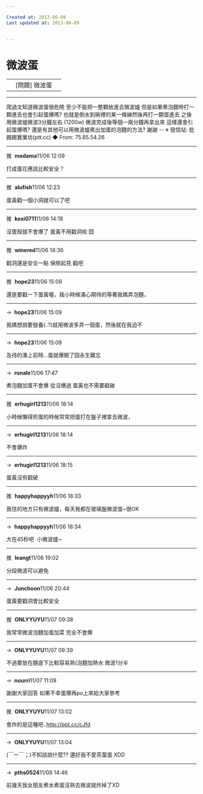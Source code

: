 ```yaml
---

Created at: 2013-06-09
Last updated at: 2013-06-09


---
```


# 微波蛋


|     |     |     |
| --- | --- | --- |
|     | \[問題\] 微波蛋 |     |

* * *

爬過文知道微波蛋很危險
至少不能把一整顆放進去微波爐
但是如果煮泡麵時打一顆進去也會引起蛋爆嗎?
也就是倒水到碗裡的某一條線然後再打一顆蛋進去
之後用微波爐微波3分鐘左右 (1200w)
微波完成後等個一兩分鐘再拿出來
這樣還會引起蛋爆嗎?
還是有其他可以用微波爐煮出加蛋的泡麵的方法?
謝謝
\--
※ 發信站: 批踢踢實業坊(ptt.cc)
◆ From: 75.85.54.26

* * *

推  **medama**11/06 12:09

打成蛋花應該比較安全？

* * *

推  **alufish**11/06 12:23

蛋黃戳一個小洞就可以了吧

* * *

推  **kexi0711**11/06 14:18

沒蛋殼就不會爆了 蛋黃不用戳洞啦 囧

* * *

推  **winered**11/06 14:36

戳洞還是安全一點 保險起見 戳吧

* * *

推  **hope23**11/06 15:08

還是要戳一下蛋黃喔，我小時候滿心期待的等著我媽弄泡麵，

* * *

→  **hope23**11/06 15:09

我媽想說要營養(..?)就用微波多弄一個蛋，然後就在我迫不

* * *

→  **hope23**11/06 15:09

及待的湊上前時...蛋就爆開了囧永生難忘

* * *

→  **ronale**11/06 17:47

煮泡麵加蛋不會爆 從沒爆過 蛋黃也不需要戳破

* * *

推  **erhugirl1213**11/06 18:14

小時候懶得煎蛋的時候常常把蛋打在盤子裡拿去微波，

* * *

→  **erhugirl1213**11/06 18:14

不會爆炸

* * *

→  **erhugirl1213**11/06 18:15

蛋黃沒有戳破

* * *

推  **happyhappyyh**11/06 18:33

我住的地方只有微波爐，每天我都在玻璃盤微波蛋~很OK

* * *

→  **happyhappyyh**11/06 18:34

大在45秒吧  小微波爐~

* * *

推  **leangt**11/06 19:02

分段微波可以避免

* * *

→  **Junchoon**11/06 20:44

蛋黃要戳洞會比較安全

* * *

推  **ONLYYUYU**11/07 09:38

我常常微波泡麵加蛋加菜 完全不會爆

* * *

→  **ONLYYUYU**11/07 09:39

不過要放在麵底下比較容易熟(泡麵加熱水 微波1分半

* * *

→  **nourri**11/07 11:09

謝謝大家回答 如果不幸蛋爆再po上來給大家參考

* * *

推  **ONLYYUYU**11/07 13:02

會炸的是這種吧..<http://ppt.cc/cJfd>

* * *

→  **ONLYYUYU**11/07 13:04

(￣ー￣；)不知該說什麼?? 還好我不愛茶葉蛋 XDD

* * *

→  **pths0524**11/08 14:46

前幾天我女朋友煮水煮蛋沒熟去微波就炸掉了XD

